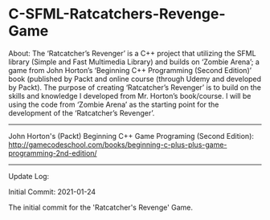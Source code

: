 # C-SFML-Ratcatchers-Revenge-Game
About:
The ‘Ratcatcher’s Revenger’ is a C++ project that utilizing the SFML library (Simple and Fast Multimedia Library) and builds on ‘Zombie Arena’; a game from John Horton’s ‘Beginning C++ Programming (Second Edition)’ book (published by Packt and online course (through Udemy and developed by Packt).  The purpose of creating ‘Ratcatcher’s Revenger’ is to build on the skills and knowledge I developed from Mr. Horton’s book/course.  I will be using the code from ‘Zombie Arena’ as the starting point for the development of the ‘Ratcatcher’s Revenger’.


-----------------
John Horton's (Packt) Beginning C++ Game Programing (Second Edition): http://gamecodeschool.com/books/beginning-c-plus-plus-game-programming-2nd-edition/


------------------
Update Log:

Initial Commit: 2021-01-24

The initial commit for the 'Ratcatcher's Revenge' Game.
